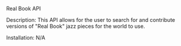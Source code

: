 Real Book API

Description:
This API allows for the user to search for and contribute versions of "Real Book" jazz pieces for the world to use.

Installation:
N/A
